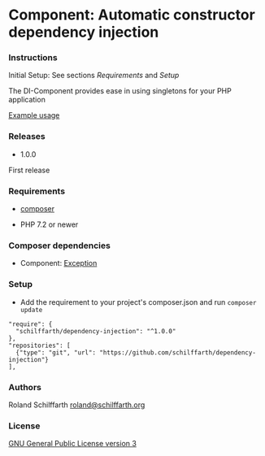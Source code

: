 # Component: Automatic constructor dependency injection

### Instructions

Initial Setup: See sections _Requirements_ and _Setup_

The DI-Component provides ease in using singletons for your PHP application

[Example usage](https://github.com/schilffarth/command-line-interface/blob/master/README.md)

### Releases

- 1.0.0

First release

### Requirements

- [composer](https://getcomposer.org/doc/01-basic-usage.md)

- PHP 7.2 or newer

### Composer dependencies

- Component: [Exception](https://github.com/schilffarth/exception)

### Setup

- Add the requirement to your project's composer.json and run `composer update`

```
"require": {
  "schilffarth/dependency-injection": "^1.0.0"
},
"repositories": [
  {"type": "git", "url": "https://github.com/schilffarth/dependency-injection"}
],
```

### Authors

Roland Schilffarth [roland@schilffarth.org](mailto:roland@schilffarth.org)

### License

[GNU General Public License version 3](https://opensource.org/licenses/GPL-3.0)
